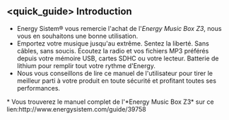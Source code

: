 ## <quick_guide> Introduction

* Energy Sistem® vous remercie l'achat de l'*Energy Music Box Z3*, nous vous en souhaitons une bonne utilisation.
* Emportez votre musique jusqu'au extrême. Sentez la liberté. Sans câbles, sans soucis. Écoutez la radio et vos fichiers MP3 préférés depuis votre mémoire USB, cartes SDHC ou votre lecteur. Batterie de lithium pour remplir tout votre rythme d'Energy.
* Nous vous conseillons de lire ce manuel de l'utilisateur pour tirer le meilleur parti à votre produit en toute sécurité et profitant toutes ses performances.
<unique>
*	Vous trouverez le manuel complet de l'*Energy Music Box Z3* sur ce lien:http://www.energysistem.com/guide/39758 </unique> </quick_guide>
